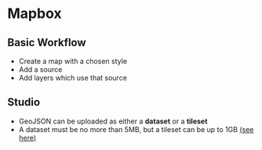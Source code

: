 # Mapbox

## Basic Workflow

- Create a map with a chosen style
- Add a source
- Add layers which use that source

## Studio

- GeoJSON can be uploaded as either a **dataset** or a **tileset**
- A dataset must be no more than 5MB, but a tileset can be up to 1GB [(see here)](https://www.mapbox.com/help/uploads/#accepted-file-types-and-transfer-limits)